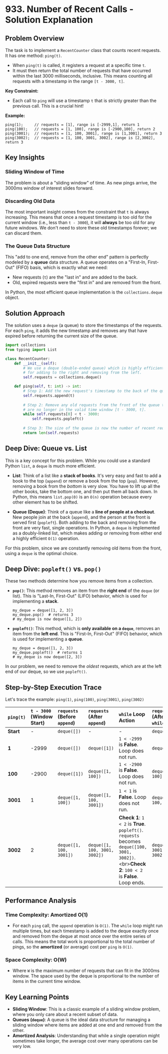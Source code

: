 # 933\. Number of Recent Calls - Solution Explanation

## Problem Overview

The task is to implement a `RecentCounter` class that counts recent requests. It has one method: `ping(t)`.

  - When `ping(t)` is called, it registers a request at a specific time `t`.
  - It must then return the total number of requests that have occurred within the last 3000 milliseconds, inclusive. This means counting all requests with a timestamp in the range `[t - 3000, t]`.

**Key Constraint:**

  - Each call to `ping` will use a timestamp `t` that is strictly greater than the previous call. This is a crucial hint\!

**Example:**

```
ping(1);     // requests = [1], range is [-2999,1], return 1
ping(100);   // requests = [1, 100], range is [-2900,100], return 2
ping(3001);  // requests = [1, 100, 3001], range is [1,3001], return 3
ping(3002);  // requests = [1, 100, 3001, 3002], range is [2,3002], return 3
```

## Key Insights

### Sliding Window of Time

The problem is about a "sliding window" of time. As new pings arrive, the 3000ms window of interest slides forward.

### Discarding Old Data

The most important insight comes from the constraint that `t` is always increasing. This means that once a request timestamp is too old for the current window (i.e., less than `t - 3000`), it will **always** be too old for any future windows. We don't need to store these old timestamps forever; we can discard them.

### The Queue Data Structure

This "add to one end, remove from the other end" pattern is perfectly modeled by a **queue** data structure. A queue operates on a "First-In, First-Out" (FIFO) basis, which is exactly what we need:

  - New requests (`t`) are the "last in" and are added to the back.
  - Old, expired requests were the "first in" and are removed from the front.

In Python, the most efficient queue implementation is the `collections.deque` object.

## Solution Approach

The solution uses a `deque` (a queue) to store the timestamps of the requests. For each `ping`, it adds the new timestamp and removes any that have expired before returning the current size of the queue.

```python
import collections
from typing import List

class RecentCounter:
    def __init__(self):
        # We use a deque (double-ended queue) which is highly efficient
        # for adding to the right and removing from the left.
        self.requests = collections.deque()

    def ping(self, t: int) -> int:
        # Step 1: Add the new request's timestamp to the back of the queue.
        self.requests.append(t)
        
        # Step 2: Remove any old requests from the front of the queue that
        # are no longer in the valid time window [t - 3000, t].
        while self.requests[0] < t - 3000:
            self.requests.popleft()
            
        # Step 3: The size of the queue is now the number of recent requests.
        return len(self.requests)
```

## Deep Dive: Queue vs. List

This is a key concept for this problem. While you could use a standard Python `list`, a `deque` is much more efficient.

  * **List**: Think of a list like a **stack of books**. It's very easy and fast to add a book to the top (`append`) or remove a book from the top (`pop`). However, removing a book from the *bottom* is very slow. You have to lift up all the other books, take the bottom one, and then put them all back down. In Python, this means `list.pop(0)` is an `O(n)` operation because every other element has to be shifted.

  * **Queue (Deque)**: Think of a queue like a **line of people at a checkout**. New people join at the back (`append`), and the person at the front is served first (`popleft`). Both adding to the back and removing from the front are very fast, single operations. In Python, a `deque` is implemented as a doubly-linked list, which makes adding or removing from either end a highly efficient `O(1)` operation.

For this problem, since we are constantly removing old items from the front, using a `deque` is the optimal choice.

## Deep Dive: `popleft()` vs. `pop()`

These two methods determine how you remove items from a collection.

  * **`pop()`**: This method removes an item from the **right end** of the `deque` (or list). This is "Last-In, First-Out" (LIFO) behavior, which is used for implementing a **stack**.
    ```
    my_deque = deque([1, 2, 3])
    my_deque.pop()  # returns 3
    # my_deque is now deque([1, 2])
    ```
  * **`popleft()`**: This method, which is **only available on a `deque`**, removes an item from the **left end**. This is "First-In, First-Out" (FIFO) behavior, which is used for implementing a **queue**.
    ```
    my_deque = deque([1, 2, 3])
    my_deque.popleft()  # returns 1
    # my_deque is now deque([2, 3])
    ```

In our problem, we need to remove the *oldest* requests, which are at the left end of our deque, so we use `popleft()`.

## Step-by-Step Execution Trace

Let's trace the example: `ping(1)`, `ping(100)`, `ping(3001)`, `ping(3002)`

| `ping(t)` | `t - 3000` (Window Start) | `requests` (Before `append`) | `requests` (After `append`) | `while` Loop Action | `requests` (After `while`) | Return Value `len(requests)` |
| :--- | :--- | :--- | :--- | :--- | :--- | :--- |
| **Start** | - | `deque([])` | - | - | `deque([])` | - |
| **1** | -2999 | `deque([])` | `deque([1])` | `1 < -2999` is **False**. Loop does not run. | `deque([1])` | **1** |
| **100** | -2900 | `deque([1])` | `deque([1, 100])` | `1 < -2900` is **False**. Loop does not run. | `deque([1, 100])`| **2** |
| **3001**| 1 | `deque([1, 100])` | `deque([1, 100, 3001])` | `1 < 1` is **False**. Loop does not run. | `deque([1, 100, 3001])` | **3** |
| **3002**| 2 | `deque([1, 100, 3001])` | `deque([1, 100, 3001, 3002])`| **Check 1**: `1 < 2` is **True**. `popleft()`. `requests` becomes `deque([100, 3001, 3002])`.\<br\>**Check 2**: `100 < 2` is **False**. Loop ends. | `deque([100, 3001, 3002])` | **3** |

## Performance Analysis

### Time Complexity: Amortized O(1)

  - For each `ping` call, the `append` operation is `O(1)`. The `while` loop might run multiple times, but each timestamp is added to the deque exactly once and removed from the deque at most once over the entire series of calls. This means the total work is proportional to the total number of pings, so the **amortized** (or average) cost per `ping` is `O(1)`.

### Space Complexity: O(W)

  - Where `W` is the maximum number of requests that can fit in the 3000ms window. The space used by the deque is proportional to the number of items in the current time window.

## Key Learning Points

  - **Sliding Window**: This is a classic example of a sliding window problem, where you only care about a recent subset of data.
  - **Queues (`deque`)**: A queue is the ideal data structure for managing a sliding window where items are added at one end and removed from the other.
  - **Amortized Analysis**: Understanding that while a single operation might sometimes take longer, the average cost over many operations can be very low.
